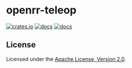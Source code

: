 # openrr-teleop

[![crates.io](https://img.shields.io/crates/v/openrr-teleop.svg)](https://crates.io/crates/openrr-teleop) [![docs](https://docs.rs/openrr-teleop/badge.svg)](https://docs.rs/openrr-teleop) [![docs](https://img.shields.io/badge/docs-main-blue)](https://openrr.github.io/openrr/openrr-teleop)

## License

Licensed under the [Apache License, Version 2.0](https://github.com/openrr/openrr/blob/main/LICENSE).
